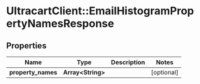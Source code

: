 # UltracartClient::EmailHistogramPropertyNamesResponse

## Properties
Name | Type | Description | Notes
------------ | ------------- | ------------- | -------------
**property_names** | **Array&lt;String&gt;** |  | [optional] 


